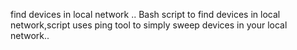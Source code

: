 find devices in local network ..
Bash script to find devices in local network,script uses ping tool to simply sweep devices in your local network..
